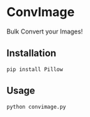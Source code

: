 # ConvImage
Bulk Convert your Images!

## Installation
```pip install Pillow```

## Usage
```python convimage.py```

